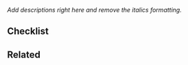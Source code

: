 <!-- This template states the absolute minimum for an MR. If you want to have a more elaborate template for a specific kind of MR (feature/bugfix/docs) with a checklist, select another template. -->

_Add descriptions right here and remove the italics formatting._<!-- Mandatory -->

## Checklist <!-- Optional -->
<!-- Todo items before merge-->

## Related <!-- Optional -->
<!-- Related Jira issues or other links-->
